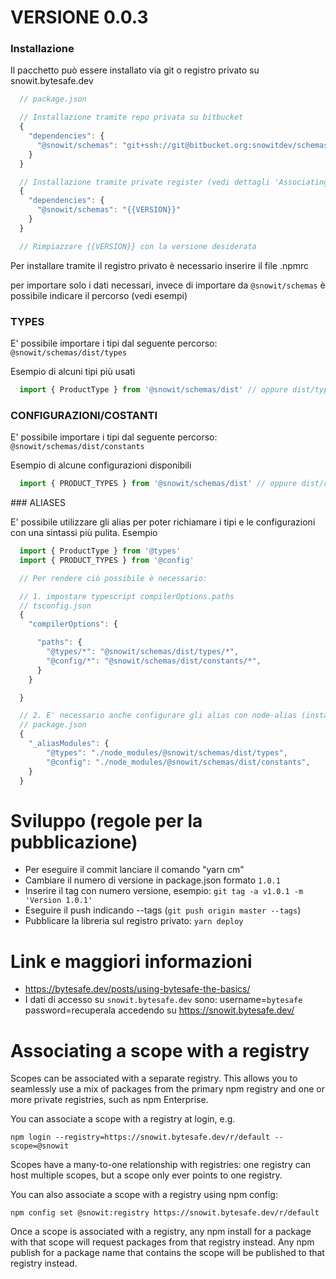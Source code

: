 # VERSIONE 0.0.3


### Installazione
Il pacchetto può essere installato via git o registro privato su snowit.bytesafe.dev

```typescript 
  // package.json

  // Installazione tramite repo privata su bitbucket
  {
    "dependencies": {
      "@snowit/schemas": "git+ssh://git@bitbucket.org:snowitdev/schemas.git#{{VERSION}}"
    }
  }

  // Installazione tramite private register (vedi dettagli 'Associating a scope with a registry')
  {
    "dependencies": {
      "@snowit/schemas": "{{VERSION}}"
    }
  }

  // Rimpiazzare {{VERSION}} con la versione desiderata
```
Per installare tramite il registro privato è necessario inserire il file .npmrc


per importare solo i dati necessari, invece di importare da `@snowit/schemas` è possibile indicare il percorso (vedi esempi)

### TYPES

E' possibile importare i tipi dal seguente percorso: `@snowit/schemas/dist/types`

Esempio di alcuni tipi più usati

``` typescript
  import { ProductType } from '@snowit/schemas/dist' // oppure dist/types - si trova dentro dist/types/products
```


### CONFIGURAZIONI/COSTANTI
E' possibile importare i tipi dal seguente percorso: `@snowit/schemas/dist/constants`


Esempio di alcune configurazioni disponibili

``` typescript
  import { PRODUCT_TYPES } from '@snowit/schemas/dist' // oppure dist/constants - si trova dentro dist/constants/products
```


### ALIASES

E' possibile utilizzare gli alias per poter richiamare i tipi e le configurazioni con una sintassi più pulita.
Esempio

```typescript
  import { ProductType } from '@types'
  import { PRODUCT_TYPES } from '@config'

  // Per rendere ciò possibile è necessario:

  // 1. impostare typescript compilerOptions.paths
  // tsconfig.json
  {
    "compilerOptions": {

      "paths": {
        "@types/*": "@snowit/schemas/dist/types/*",
        "@config/*": "@snowit/schemas/dist/constants/*",
      }
    }

  }

  // 2. E' necessario anche configurare gli alias con node-alias (installare pacchetto)
  // package.json
  {
    "_aliasModules": {
        "@types": "./node_modules/@snowit/schemas/dist/types",
        "@config": "./node_modules/@snowit/schemas/dist/constants",
    }
  }
```

# Sviluppo (regole per la pubblicazione)

* Per eseguire il commit lanciare il comando "yarn cm"
* Cambiare il numero di versione in package.json formato `1.0.1`
* Inserire il tag con numero versione, esempio: `git tag -a v1.0.1 -m 'Version 1.0.1'`
* Eseguire il push indicando --tags (`git push origin master --tags`)
* Pubblicare la libreria sul registro privato: `yarn deploy`

# Link e maggiori informazioni

* https://bytesafe.dev/posts/using-bytesafe-the-basics/
* I dati di accesso su `snowit.bytesafe.dev` sono: username=`bytesafe` password=recuperala accedendo su https://snowit.bytesafe.dev/

# Associating a scope with a registry
Scopes can be associated with a separate registry. This allows you to seamlessly use a mix of packages from the primary npm registry and one or more private registries, such as npm Enterprise.

You can associate a scope with a registry at login, e.g.

`npm login --registry=https://snowit.bytesafe.dev/r/default --scope=@snowit`

Scopes have a many-to-one relationship with registries: one registry can host multiple scopes, but a scope only ever points to one registry.

You can also associate a scope with a registry using npm config:

`npm config set @snowit:registry https://snowit.bytesafe.dev/r/default`

Once a scope is associated with a registry, any npm install for a package with that scope will request packages from that registry instead. Any npm publish for a package name that contains the scope will be published to that registry instead.
